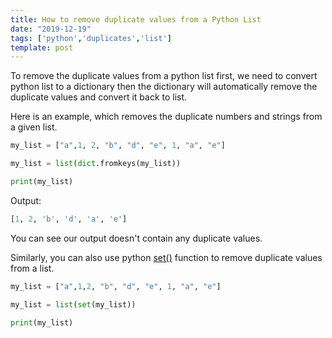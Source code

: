 ```yaml
---
title: How to remove duplicate values from a Python List
date: "2019-12-19"
tags: ['python','duplicates','list']
template: post
---
```


To remove the duplicate values from a python list first, we need to convert python list to a dictionary then the dictionary will automatically remove the duplicate values and convert it back
to list.

Here is an example, which removes the duplicate numbers and strings from a given list.

```python
my_list = ["a",1, 2, "b", "d", "e", 1, "a", "e"]

my_list = list(dict.fromkeys(my_list))

print(my_list)
```

Output:

```python
[1, 2, 'b', 'd', 'a', 'e']
```

You can see our output doesn't contain any duplicate values.

Similarly, you can also use python [set()](https://docs.python.org/3/library/functions.html#func-set)
function to remove duplicate values from a list.

```python
my_list = ["a",1,2, "b", "d", "e", 1, "a", "e"]

my_list = list(set(my_list))

print(my_list)
```
